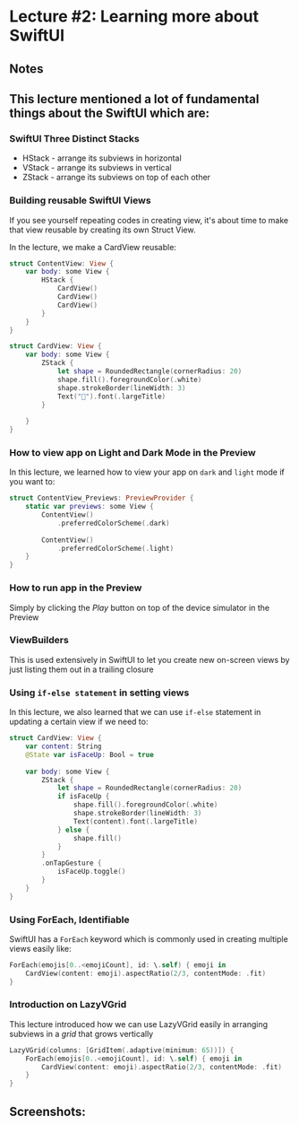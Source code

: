 # Lecture #2: Learning more about SwiftUI

## Notes

## This lecture mentioned a lot of fundamental things about the SwiftUI which are:

### SwiftUI Three Distinct Stacks
- HStack - arrange its subviews in horizontal
- VStack - arrange its subviews in vertical
- ZStack - arrange its subviews on top of each other


### Building reusable SwiftUI Views

If you see yourself repeating codes in creating view, it's about time to make that view reusable by creating its own Struct View.

In the lecture, we make a CardView reusable:

```swift
struct ContentView: View {
	var body: some View {
		HStack {
			CardView()
			CardView()
			CardView()
		}
	}
}

struct CardView: View {
    var body: some View {
    	ZStack {
    		let shape = RoundedRectangle(cornerRadius: 20)
        	shape.fill().foregroundColor(.white)
			shape.strokeBorder(lineWidth: 3)
			Text("🚀").font(.largeTitle)	
    	}
        
    }
}
```


### How to view app on Light and Dark Mode in the Preview
In this lecture, we learned how to view your app on `dark` and `light` mode if you want to:


```swift
struct ContentView_Previews: PreviewProvider {
    static var previews: some View {
        ContentView()
            .preferredColorScheme(.dark)
        
        ContentView()
            .preferredColorScheme(.light)
    }
}
```


### How to run app in the Preview

Simply by clicking the _Play_ button on top of the device simulator in the Preview


### ViewBuilders

This is used extensively in SwiftUI to let you create new on-screen views by just listing them out in a trailing closure

### Using `if-else statement` in setting views

In this lecture, we also learned that we can use `if-else` statement in updating a certain view if we need to:

```swift
struct CardView: View {
    var content: String
    @State var isFaceUp: Bool = true
    
    var body: some View {
        ZStack {
            let shape = RoundedRectangle(cornerRadius: 20)
            if isFaceUp {
                shape.fill().foregroundColor(.white)
                shape.strokeBorder(lineWidth: 3)
                Text(content).font(.largeTitle)
            } else {
                shape.fill()
            }
        }
        .onTapGesture {
            isFaceUp.toggle()
        }
    }
}
```

### Using ForEach, Identifiable

SwiftUI has a `ForEach` keyword which is commonly used in creating multiple views easily like:

```swift
ForEach(emojis[0..<emojiCount], id: \.self) { emoji in
	CardView(content: emoji).aspectRatio(2/3, contentMode: .fit)
}
```


### Introduction on LazyVGrid

This lecture introduced how we can use LazyVGrid easily in arranging subviews in a _grid_ that grows vertically

```swift
LazyVGrid(columns: [GridItem(.adaptive(minimum: 65))]) {
    ForEach(emojis[0..<emojiCount], id: \.self) { emoji in
        CardView(content: emoji).aspectRatio(2/3, contentMode: .fit)
    }
}
```

## Screenshots:
<!-- ![App-Screenshot](documentation/1.gif) -->
